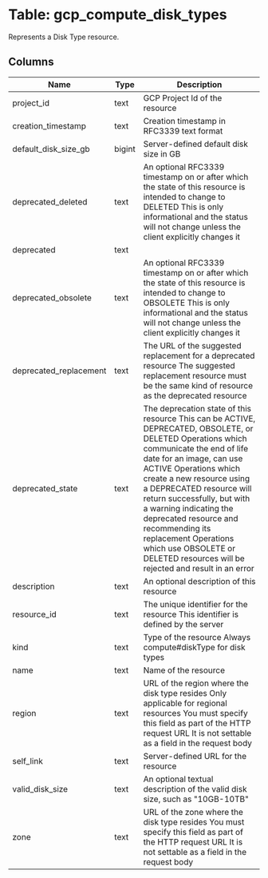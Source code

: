 
# Table: gcp_compute_disk_types
Represents a Disk Type resource.
## Columns
| Name        | Type           | Description  |
| ------------- | ------------- | -----  |
|project_id|text|GCP Project Id of the resource|
|creation_timestamp|text|Creation timestamp in RFC3339 text format|
|default_disk_size_gb|bigint|Server-defined default disk size in GB|
|deprecated_deleted|text|An optional RFC3339 timestamp on or after which the state of this resource is intended to change to DELETED This is only informational and the status will not change unless the client explicitly changes it|
|deprecated|text||
|deprecated_obsolete|text|An optional RFC3339 timestamp on or after which the state of this resource is intended to change to OBSOLETE This is only informational and the status will not change unless the client explicitly changes it|
|deprecated_replacement|text|The URL of the suggested replacement for a deprecated resource The suggested replacement resource must be the same kind of resource as the deprecated resource|
|deprecated_state|text|The deprecation state of this resource This can be ACTIVE, DEPRECATED, OBSOLETE, or DELETED Operations which communicate the end of life date for an image, can use ACTIVE Operations which create a new resource using a DEPRECATED resource will return successfully, but with a warning indicating the deprecated resource and recommending its replacement Operations which use OBSOLETE or DELETED resources will be rejected and result in an error|
|description|text|An optional description of this resource|
|resource_id|text|The unique identifier for the resource This identifier is defined by the server|
|kind|text|Type of the resource Always compute#diskType for disk types|
|name|text|Name of the resource|
|region|text|URL of the region where the disk type resides Only applicable for regional resources You must specify this field as part of the HTTP request URL It is not settable as a field in the request body|
|self_link|text|Server-defined URL for the resource|
|valid_disk_size|text|An optional textual description of the valid disk size, such as "10GB-10TB"|
|zone|text|URL of the zone where the disk type resides You must specify this field as part of the HTTP request URL It is not settable as a field in the request body|
